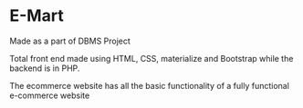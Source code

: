# E-Mart 
 
Made as a part of DBMS Project

Total front end made using HTML, CSS, materialize and Bootstrap while the backend is in PHP.

The ecommerce website has all the basic functionality of a fully functional e-commerce website
